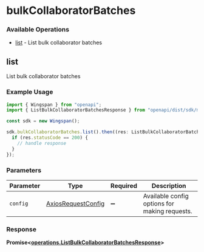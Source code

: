 # bulkCollaboratorBatches

### Available Operations

* [list](#list) - List bulk collaborator batches

## list

List bulk collaborator batches

### Example Usage

```typescript
import { Wingspan } from "openapi";
import { ListBulkCollaboratorBatchesResponse } from "openapi/dist/sdk/models/operations";

const sdk = new Wingspan();

sdk.bulkCollaboratorBatches.list().then((res: ListBulkCollaboratorBatchesResponse) => {
  if (res.statusCode == 200) {
    // handle response
  }
});
```

### Parameters

| Parameter                                                    | Type                                                         | Required                                                     | Description                                                  |
| ------------------------------------------------------------ | ------------------------------------------------------------ | ------------------------------------------------------------ | ------------------------------------------------------------ |
| `config`                                                     | [AxiosRequestConfig](https://axios-http.com/docs/req_config) | :heavy_minus_sign:                                           | Available config options for making requests.                |


### Response

**Promise<[operations.ListBulkCollaboratorBatchesResponse](../../models/operations/listbulkcollaboratorbatchesresponse.md)>**

